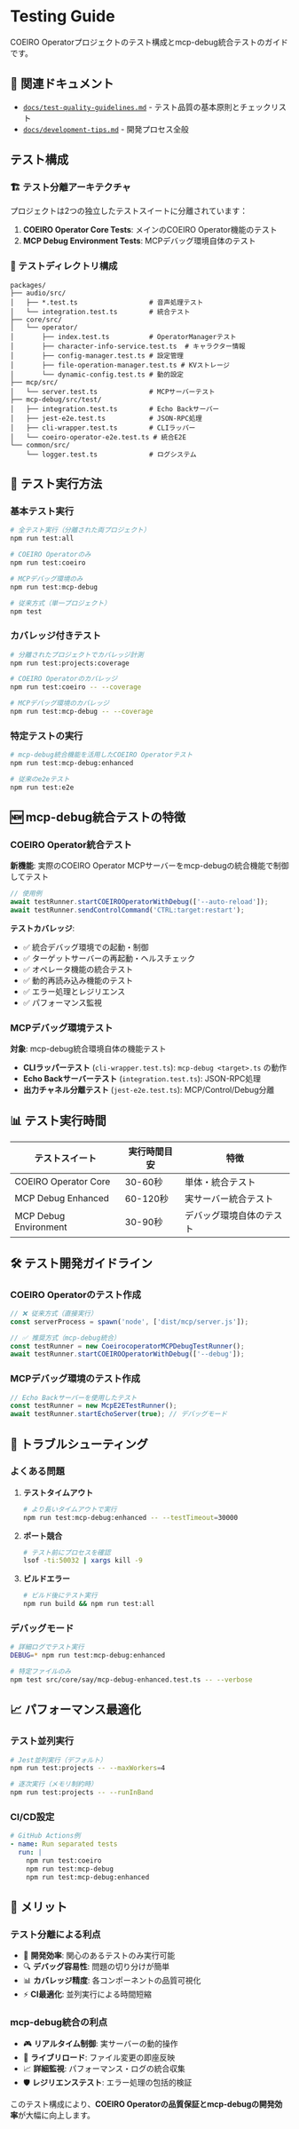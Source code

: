 # Testing Guide

COEIRO Operatorプロジェクトのテスト構成とmcp-debug統合テストのガイドです。

## 🔗 関連ドキュメント

- [`docs/test-quality-guidelines.md`](./test-quality-guidelines.md) - テスト品質の基本原則とチェックリスト
- [`docs/development-tips.md`](./development-tips.md) - 開発プロセス全般

## テスト構成

### 🏗️ テスト分離アーキテクチャ

プロジェクトは2つの独立したテストスイートに分離されています：

1. **COEIRO Operator Core Tests**: メインのCOEIRO Operator機能のテスト
2. **MCP Debug Environment Tests**: MCPデバッグ環境自体のテスト

### 📁 テストディレクトリ構成

```
packages/
├── audio/src/
│   ├── *.test.ts                  # 音声処理テスト
│   └── integration.test.ts        # 統合テスト
├── core/src/
│   └── operator/
│       ├── index.test.ts          # OperatorManagerテスト
│       ├── character-info-service.test.ts  # キャラクター情報
│       ├── config-manager.test.ts # 設定管理
│       ├── file-operation-manager.test.ts # KVストレージ
│       └── dynamic-config.test.ts # 動的設定
├── mcp/src/
│   └── server.test.ts             # MCPサーバーテスト
├── mcp-debug/src/test/
│   ├── integration.test.ts        # Echo Backサーバー
│   ├── jest-e2e.test.ts           # JSON-RPC処理
│   ├── cli-wrapper.test.ts        # CLIラッパー
│   └── coeiro-operator-e2e.test.ts # 統合E2E
└── common/src/
    └── logger.test.ts             # ログシステム
```


## 🚀 テスト実行方法

### 基本テスト実行

```bash
# 全テスト実行（分離された両プロジェクト）
npm run test:all

# COEIRO Operatorのみ
npm run test:coeiro

# MCPデバッグ環境のみ
npm run test:mcp-debug

# 従来方式（単一プロジェクト）
npm test
```

### カバレッジ付きテスト

```bash
# 分離されたプロジェクトでカバレッジ計測
npm run test:projects:coverage

# COEIRO Operatorのカバレッジ
npm run test:coeiro -- --coverage

# MCPデバッグ環境のカバレッジ
npm run test:mcp-debug -- --coverage
```

### 特定テストの実行

```bash
# mcp-debug統合機能を活用したCOEIRO Operatorテスト
npm run test:mcp-debug:enhanced

# 従来のe2eテスト
npm run test:e2e
```

## 🆕 mcp-debug統合テストの特徴

### COEIRO Operator統合テスト

**新機能**: 実際のCOEIRO Operator MCPサーバーをmcp-debugの統合機能で制御してテスト

```typescript
// 使用例
await testRunner.startCOEIROOperatorWithDebug(['--auto-reload']);
await testRunner.sendControlCommand('CTRL:target:restart');
```

**テストカバレッジ**:
- ✅ 統合デバッグ環境での起動・制御
- ✅ ターゲットサーバーの再起動・ヘルスチェック
- ✅ オペレータ機能の統合テスト
- ✅ 動的再読み込み機能のテスト
- ✅ エラー処理とレジリエンス
- ✅ パフォーマンス監視

### MCPデバッグ環境テスト

**対象**: mcp-debug統合環境自体の機能テスト

- **CLIラッパーテスト** (`cli-wrapper.test.ts`): `mcp-debug <target>.ts` の動作
- **Echo Backサーバーテスト** (`integration.test.ts`): JSON-RPC処理
- **出力チャネル分離テスト** (`jest-e2e.test.ts`): MCP/Control/Debug分離

## 📊 テスト実行時間

| テストスイート | 実行時間目安 | 特徴 |
|---|---|---|
| COEIRO Operator Core | 30-60秒 | 単体・統合テスト |
| MCP Debug Enhanced | 60-120秒 | 実サーバー統合テスト |
| MCP Debug Environment | 30-90秒 | デバッグ環境自体のテスト |

## 🛠️ テスト開発ガイドライン

### COEIRO Operatorのテスト作成

```typescript
// ❌ 従来方式（直接実行）
const serverProcess = spawn('node', ['dist/mcp/server.js']);

// ✅ 推奨方式（mcp-debug統合）
const testRunner = new CoeirocoperatorMCPDebugTestRunner();
await testRunner.startCOEIROOperatorWithDebug(['--debug']);
```

### MCPデバッグ環境のテスト作成

```typescript
// Echo Backサーバーを使用したテスト
const testRunner = new McpE2ETestRunner();
await testRunner.startEchoServer(true); // デバッグモード
```

## 🔧 トラブルシューティング

### よくある問題

1. **テストタイムアウト**
   ```bash
   # より長いタイムアウトで実行
   npm run test:mcp-debug:enhanced -- --testTimeout=30000
   ```

2. **ポート競合**
   ```bash
   # テスト前にプロセスを確認
   lsof -ti:50032 | xargs kill -9
   ```

3. **ビルドエラー**
   ```bash
   # ビルド後にテスト実行
   npm run build && npm run test:all
   ```

### デバッグモード

```bash
# 詳細ログでテスト実行
DEBUG=* npm run test:mcp-debug:enhanced

# 特定ファイルのみ
npm test src/core/say/mcp-debug-enhanced.test.ts -- --verbose
```

## 📈 パフォーマンス最適化

### テスト並列実行

```bash
# Jest並列実行（デフォルト）
npm run test:projects -- --maxWorkers=4

# 逐次実行（メモリ制約時）
npm run test:projects -- --runInBand
```

### CI/CD設定

```yaml
# GitHub Actions例
- name: Run separated tests
  run: |
    npm run test:coeiro
    npm run test:mcp-debug
    npm run test:mcp-debug:enhanced
```

## 🎯 メリット

### テスト分離による利点

- 🚀 **開発効率**: 関心のあるテストのみ実行可能
- 🔍 **デバッグ容易性**: 問題の切り分けが簡単
- 📊 **カバレッジ精度**: 各コンポーネントの品質可視化
- ⚡ **CI最適化**: 並列実行による時間短縮

### mcp-debug統合の利点

- 🎮 **リアルタイム制御**: 実サーバーの動的操作
- 🔄 **ライブリロード**: ファイル変更の即座反映
- 📈 **詳細監視**: パフォーマンス・ログの統合収集
- 🛡️ **レジリエンステスト**: エラー処理の包括的検証

このテスト構成により、**COEIRO Operatorの品質保証とmcp-debugの開発効率**が大幅に向上します。